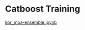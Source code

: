 # Catboost Training

[kor\_moa-ensemble.ipynb](https://s3-us-west-2.amazonaws.com/secure.notion-static.com/f5c6cbe5-b828-4d71-b6fd-07c8a235ba3d/kor_moa-ensemble.ipynb)

